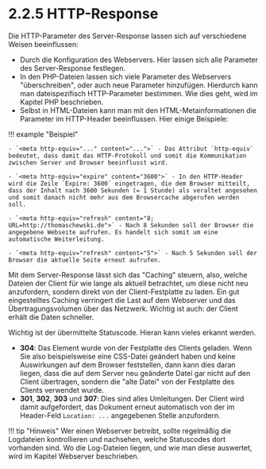 # 2.2.5 HTTP-Response

Die HTTP-Parameter des Server-Response lassen sich auf verschiedene Weisen beeinflussen:

- Durch die Konfiguration des Webservers. Hier lassen sich alle Parameter des Server-Response festlegen.
- In den PHP-Dateien lassen sich viele Parameter des Webservers "überschreiben", oder auch neue Parameter hinzufügen. Hierdurch kann man dateispezifisch HTTP-Parameter bestimmen. Wie dies geht, wird im Kapitel PHP beschrieben.
- Selbst in HTML-Dateien kann man mit den HTML-Metainformationen die Parameter im HTTP-Header beeinflussen. Hier einige Beispiele:

!!! example "Beispiel"

    - `<meta http-equiv="..." content="...">` - Das Attribut `http-equiv` bedeutet, dass damit das HTTP-Protokoll und somit die Kommunikation zwischen Server und Browser beeinflusst wird.

    - `<meta http-equiv="expire" content="3600">` - In den HTTP-Header wird die Zeile `Expire: 3600` eingetragen, die dem Browser mitteilt, dass der Inhalt nach 3600 Sekunden (= 1 Stunde) als veraltet angesehen und somit danach nicht mehr aus dem Browsercache abgerufen werden soll.

    - `<meta http-equiv="refresh" content="8; URL=http://thomaschewski.de">` - Nach 8 Sekunden soll der Browser die angegebene Webseite aufrufen. Es handelt sich somit um eine automatische Weiterleitung.
    
    - `<meta http-equiv="refresh" content="5">` - Nach 5 Sekunden soll der Browser die aktuelle Seite erneut aufrufen.

Mit dem Server-Response lässt sich das "Caching" steuern, also, welche Dateien der Client für wie lange als aktuell betrachtet, um diese nicht neu anzufordern, sondern direkt von der Client-Festplatte zu laden. Ein gut eingestelltes Caching verringert die Last auf dem Webserver und das Übertragungsvolumen über das Netzwerk. Wichtig ist auch: der Client erhält die Daten schneller.

Wichtig ist der übermittelte Statuscode. Hieran kann vieles erkannt werden.

- **304**: Das Element wurde von der Festplatte des Clients geladen. Wenn Sie also beispielsweise eine CSS-Datei geändert haben und keine Auswirkungen auf dem Browser feststellen, dann kann dies daran liegen, dass die auf dem Server neu geänderte Datei gar nicht auf den Client übertragen, sondern die "alte Datei" von der Festplatte des Clients verwendet wurde.
- **301**, **302**, **303** und **307**: Dies sind alles Umleitungen. Der Client wird damit aufgefordert, das Dokument erneut automatisch von der im Header-Feld `Location: ...` angegebenen Stelle anzufordern.

!!! tip "Hinweis"
    Wer einen Webserver betreibt, sollte regelmäßig die Logdateien kontrollieren und nachsehen, welche Statuscodes dort vorhanden sind. Wo die Log-Dateien liegen, und wie man diese auswertet, wird im Kapitel Webserver beschrieben.
